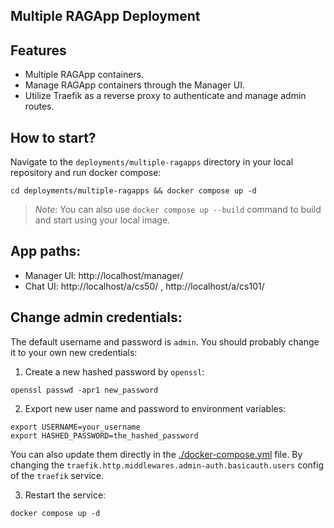 ## Multiple RAGApp Deployment
## Features
- Multiple RAGApp containers.
- Manage RAGApp containers through the Manager UI.
- Utilize Traefik as a reverse proxy to authenticate and manage admin routes.

## How to start?
Navigate to the `deployments/multiple-ragapps` directory in your local repository and run docker compose:
```shell
cd deployments/multiple-ragapps && docker compose up -d
```
> _Note_: You can also use `docker compose up --build` command to build and start using your local image.

## App paths:
- Manager UI: http://localhost/manager/
- Chat UI: http://localhost/a/cs50/ , http://localhost/a/cs101/

## Change admin credentials: 
The default username and password is `admin`. You should probably change it to your own new credentials:
1. Create a new hashed password by `openssl`:
```shell
openssl passwd -apr1 new_password
```
2. Export new user name and password to environment variables:
```shell
export USERNAME=your_username
export HASHED_PASSWORD=the_hashed_password
```
You can also update them directly in the [./docker-compose.yml](docker-compose.yml) file. By changing the `traefik.http.middlewares.admin-auth.basicauth.users` config of the `traefik` service.

3. Restart the service:
```
docker compose up -d
```
